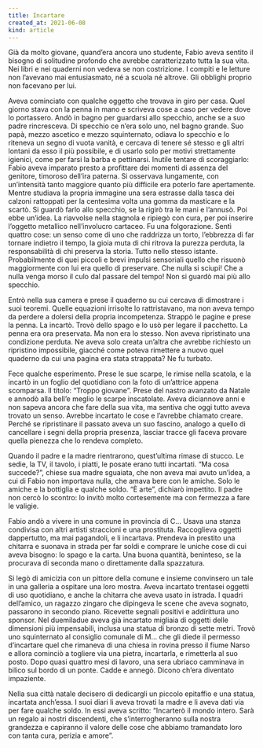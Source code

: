 ```yaml
---
title: Incartare
created_at: 2021-06-08
kind: article
---
```


Già da molto giovane, quand’era ancora uno studente, Fabio aveva sentito il bisogno di solitudine profondo che avrebbe caratterizzato tutta la sua vita. Nei libri e nei quaderni non vedeva se non costrizione. I compiti e le letture non l’avevano mai entusiasmato, né a scuola né altrove. Gli obblighi proprio non facevano per lui.

Aveva cominciato con qualche oggetto che trovava in giro per casa. Quel giorno stava con la penna in mano e scriveva cose a caso per vedere dove lo portassero. Andò in bagno per guardarsi allo specchio, anche se a suo padre rincresceva. Di specchio ce n’era solo uno, nel bagno grande. Suo papà, mezzo ascetico e mezzo squinternato, odiava lo specchio e lo riteneva un segno di vuota vanità, e cercava di tenere sé stesso e gli altri lontani da esso il più possibile, e di usarlo solo per motivi strettamente igienici, come per farsi la barba e pettinarsi. Inutile tentare di scoraggiarlo: Fabio aveva imparato presto a profittare dei momenti di assenza del genitore, timoroso dell’ira paterna. Si osservava lungamente, con un’intensità tanto maggiore quanto più difficile era poterlo fare apertamente.
Mentre studiava la propria immagine una sera estrasse dalla tasca dei calzoni rattoppati per la centesima volta una gomma da masticare e la scartò. Si guardò farlo allo specchio, se la rigirò tra le mani e l’annusò. Poi ebbe un’idea. La riavvolse nella stagnola e ripiegò con cura, per poi inserire l’oggetto metallico nell’involucro cartaceo. Fu una folgorazione. Sentì quattro cose: un senso come di uno che raddrizza un torto, l’ebbrezza di far tornare indietro il tempo, la gioia muta di chi ritrova la purezza perduta, la responsabilità di chi preserva la storia. Tutto nello stesso istante. Probabilmente di quei piccoli e brevi impulsi sensoriali quello che risuonò maggiormente con lui era quello di preservare. Che nulla si sciupi! Che a nulla venga morso il culo dal passare del tempo! Non si guardò mai più allo specchio.

Entrò nella sua camera e prese il quaderno su cui cercava di dimostrare i suoi teoremi. Quelle equazioni irrisolte lo rattristavano, ma non aveva tempo da perdere a dolersi della propria incompetenza. Strappò le pagine e prese la penna. La incartò. Trovò dello spago e lo usò per legare il pacchetto. La penna era ora preservata. Ma non era lo stesso. Non aveva ripristinato una condizione perduta. Ne aveva solo creata un’altra che avrebbe richiesto un ripristino impossibile, giacché come poteva rimettere a nuovo quel quaderno da cui una pagina era stata strappata? Ne fu turbato.

Fece qualche esperimento. Prese le sue scarpe, le rimise nella scatola, e la incartò in un foglio del quotidiano con la foto di un’attrice appena scomparsa. Il titolo: “Troppo giovane”. Prese del nastro avanzato da Natale e annodò alla bell’e meglio le scarpe inscatolate. Aveva diciannove anni e non sapeva ancora che fare della sua vita, ma sentiva che oggi tutto aveva trovato un senso. Avrebbe incartato le cose e l’avrebbe chiamato creare. Perché se ripristinare il passato aveva un suo fascino, analogo a quello di cancellare i segni della propria presenza, lasciar tracce gli faceva provare quella pienezza che lo rendeva completo.

Quando il padre e la madre rientrarono, quest’ultima rimase di stucco. Le sedie, la TV, il tavolo, i piatti, le posate erano tutti incartati.  “Ma cosa succede?”, chiese sua madre sguaiata, che non aveva mai avuto un’idea, a cui di Fabio non importava nulla, che amava bere con le amiche. Solo le amiche e la bottiglia e qualche soldo. “È arte”, dichiarò impettito. Il padre non cercò lo scontro: lo invitò molto cortesemente ma con fermezza a fare le valigie.

Fabio andò a vivere in una comune in provincia di C… Usava una stanza condivisa con altri artisti straccioni e una prostituta. Raccoglieva oggetti dappertutto, ma mai pagandoli, e li incartava. Prendeva in prestito una chitarra e suonava in strada per far soldi e comprare le uniche cose di cui aveva bisogno: lo spago e la carta. Una buona quantità, beninteso, se la procurava di seconda mano o direttamente dalla spazzatura.

Si legò di amicizia con un pittore della comune e insieme convinsero un tale in una galleria a ospitare una loro mostra. Aveva incartato trentasei oggetti di uso quotidiano, e anche la chitarra che aveva usato in istrada. I quadri dell’amico, un ragazzo zingaro che dipingeva le scene che aveva sognato, passarono in secondo piano. Ricevette segnali positivi e addirittura uno sponsor. Nel duemiladue aveva già incartato migliaia di oggetti delle dimensioni più impensabili, inclusa una statua di bronzo di sette metri. Trovò uno squinternato al consiglio comunale di M… che gli diede il permesso d’incartare quel che rimaneva di una chiesa in rovina presso il fiume Narso e allora cominciò a togliere via una pietra, incartarla, e rimetterla al suo posto. Dopo quasi quattro mesi di lavoro, una sera ubriaco camminava in bilico sul bordo di un ponte. Cadde e annegò. Dicono ch’era diventato impaziente.

Nella sua città natale decisero di dedicargli un piccolo epitaffio e una statua, incartata anch’essa. I suoi diari li aveva trovati la madre e li aveva dati via per fare qualche soldo. In essi aveva scritto: “Incarterò il mondo intero. Sarà un regalo ai nostri discendenti, che s’interrogheranno sulla nostra grandezza e capiranno il valore delle cose che abbiamo tramandato loro con tanta cura, perizia e amore”.
